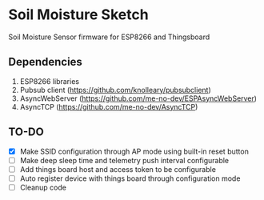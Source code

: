 # Soil Moisture Sketch
Soil Moisture Sensor firmware for ESP8266 and Thingsboard

## Dependencies
1. ESP8266 libraries
2. Pubsub client (https://github.com/knolleary/pubsubclient)
3. AsyncWebServer (https://github.com/me-no-dev/ESPAsyncWebServer)
4. AsyncTCP (https://github.com/me-no-dev/AsyncTCP)


## TO-DO
- [x] Make SSID configuration through AP mode using built-in reset button
- [ ] Make deep sleep time and telemetry push interval configurable
- [ ] Add things board host and access token to be configurable
- [ ] Auto register device with things board through configuration mode
- [ ] Cleanup code